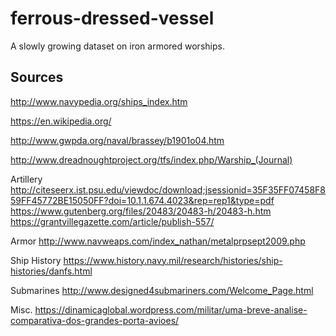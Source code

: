 # ferrous-dressed-vessel

A slowly growing dataset on iron armored worships.

## Sources

http://www.navypedia.org/ships_index.htm

https://en.wikipedia.org/

http://www.gwpda.org/naval/brassey/b1901o04.htm

http://www.dreadnoughtproject.org/tfs/index.php/Warship_(Journal)

Artillery
http://citeseerx.ist.psu.edu/viewdoc/download;jsessionid=35F35FF07458F859FF45772BE15050FF?doi=10.1.1.674.4023&rep=rep1&type=pdf
https://www.gutenberg.org/files/20483/20483-h/20483-h.htm
https://grantvillegazette.com/article/publish-557/

Armor
http://www.navweaps.com/index_nathan/metalprpsept2009.php

Ship History
https://www.history.navy.mil/research/histories/ship-histories/danfs.html

Submarines
http://www.designed4submariners.com/Welcome_Page.html

Misc.
https://dinamicaglobal.wordpress.com/militar/uma-breve-analise-comparativa-dos-grandes-porta-avioes/
